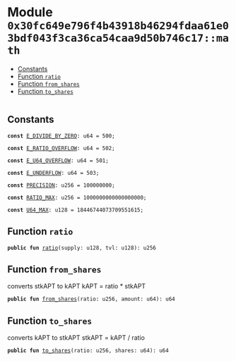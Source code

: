
<a id="0x30fc649e796f4b43918b46294fdaa61e03bdf043f3ca36ca54caa9d50b746c17_math"></a>

# Module `0x30fc649e796f4b43918b46294fdaa61e03bdf043f3ca36ca54caa9d50b746c17::math`



-  [Constants](#@Constants_0)
-  [Function `ratio`](#0x30fc649e796f4b43918b46294fdaa61e03bdf043f3ca36ca54caa9d50b746c17_math_ratio)
-  [Function `from_shares`](#0x30fc649e796f4b43918b46294fdaa61e03bdf043f3ca36ca54caa9d50b746c17_math_from_shares)
-  [Function `to_shares`](#0x30fc649e796f4b43918b46294fdaa61e03bdf043f3ca36ca54caa9d50b746c17_math_to_shares)


<pre><code></code></pre>



<a id="@Constants_0"></a>

## Constants


<a id="0x30fc649e796f4b43918b46294fdaa61e03bdf043f3ca36ca54caa9d50b746c17_math_E_DIVIDE_BY_ZERO"></a>



<pre><code><b>const</b> <a href="math.md#0x30fc649e796f4b43918b46294fdaa61e03bdf043f3ca36ca54caa9d50b746c17_math_E_DIVIDE_BY_ZERO">E_DIVIDE_BY_ZERO</a>: u64 = 500;
</code></pre>



<a id="0x30fc649e796f4b43918b46294fdaa61e03bdf043f3ca36ca54caa9d50b746c17_math_E_RATIO_OVERFLOW"></a>



<pre><code><b>const</b> <a href="math.md#0x30fc649e796f4b43918b46294fdaa61e03bdf043f3ca36ca54caa9d50b746c17_math_E_RATIO_OVERFLOW">E_RATIO_OVERFLOW</a>: u64 = 502;
</code></pre>



<a id="0x30fc649e796f4b43918b46294fdaa61e03bdf043f3ca36ca54caa9d50b746c17_math_E_U64_OVERFLOW"></a>



<pre><code><b>const</b> <a href="math.md#0x30fc649e796f4b43918b46294fdaa61e03bdf043f3ca36ca54caa9d50b746c17_math_E_U64_OVERFLOW">E_U64_OVERFLOW</a>: u64 = 501;
</code></pre>



<a id="0x30fc649e796f4b43918b46294fdaa61e03bdf043f3ca36ca54caa9d50b746c17_math_E_UNDERFLOW"></a>



<pre><code><b>const</b> <a href="math.md#0x30fc649e796f4b43918b46294fdaa61e03bdf043f3ca36ca54caa9d50b746c17_math_E_UNDERFLOW">E_UNDERFLOW</a>: u64 = 503;
</code></pre>



<a id="0x30fc649e796f4b43918b46294fdaa61e03bdf043f3ca36ca54caa9d50b746c17_math_PRECISION"></a>



<pre><code><b>const</b> <a href="math.md#0x30fc649e796f4b43918b46294fdaa61e03bdf043f3ca36ca54caa9d50b746c17_math_PRECISION">PRECISION</a>: u256 = 100000000;
</code></pre>



<a id="0x30fc649e796f4b43918b46294fdaa61e03bdf043f3ca36ca54caa9d50b746c17_math_RATIO_MAX"></a>



<pre><code><b>const</b> <a href="math.md#0x30fc649e796f4b43918b46294fdaa61e03bdf043f3ca36ca54caa9d50b746c17_math_RATIO_MAX">RATIO_MAX</a>: u256 = 1000000000000000000;
</code></pre>



<a id="0x30fc649e796f4b43918b46294fdaa61e03bdf043f3ca36ca54caa9d50b746c17_math_U64_MAX"></a>



<pre><code><b>const</b> <a href="math.md#0x30fc649e796f4b43918b46294fdaa61e03bdf043f3ca36ca54caa9d50b746c17_math_U64_MAX">U64_MAX</a>: u128 = 18446744073709551615;
</code></pre>



<a id="0x30fc649e796f4b43918b46294fdaa61e03bdf043f3ca36ca54caa9d50b746c17_math_ratio"></a>

## Function `ratio`



<pre><code><b>public</b> <b>fun</b> <a href="math.md#0x30fc649e796f4b43918b46294fdaa61e03bdf043f3ca36ca54caa9d50b746c17_math_ratio">ratio</a>(supply: u128, tvl: u128): u256
</code></pre>



<a id="0x30fc649e796f4b43918b46294fdaa61e03bdf043f3ca36ca54caa9d50b746c17_math_from_shares"></a>

## Function `from_shares`

converts stkAPT to kAPT
kAPT = ratio * stkAPT



<pre><code><b>public</b> <b>fun</b> <a href="math.md#0x30fc649e796f4b43918b46294fdaa61e03bdf043f3ca36ca54caa9d50b746c17_math_from_shares">from_shares</a>(ratio: u256, amount: u64): u64
</code></pre>



<a id="0x30fc649e796f4b43918b46294fdaa61e03bdf043f3ca36ca54caa9d50b746c17_math_to_shares"></a>

## Function `to_shares`

converts kAPT to stkAPT
stkAPT = kAPT / ratio



<pre><code><b>public</b> <b>fun</b> <a href="math.md#0x30fc649e796f4b43918b46294fdaa61e03bdf043f3ca36ca54caa9d50b746c17_math_to_shares">to_shares</a>(ratio: u256, shares: u64): u64
</code></pre>
